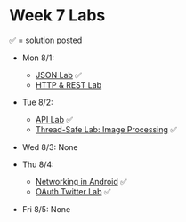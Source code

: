 # Week 7 Labs

&#x2705; = solution posted

- Mon 8/1:
  - [JSON Lab](https://github.com/ga-adi-nyc/json-lab) &#x2705;
  - [HTTP & REST Lab](https://github.com/ga-adi-nyc/Http-Rest-Lab)


- Tue 8/2:
  - [API Lab](https://github.com/ga-adi-nyc/api-lab) &#x2705;
  - [Thread-Safe Lab: Image Processing](https://github.com/ga-adi-nyc/Threading-Lab) &#x2705;


- Wed 8/3: None


- Thu 8/4:
  - [Networking in Android](https://github.com/ga-adi-nyc/networking-in-android-lab) &#x2705;
  - [OAuth Twitter Lab](https://github.com/ga-adi-nyc/OAuth-Lab) &#x2705;


- Fri 8/5: None
